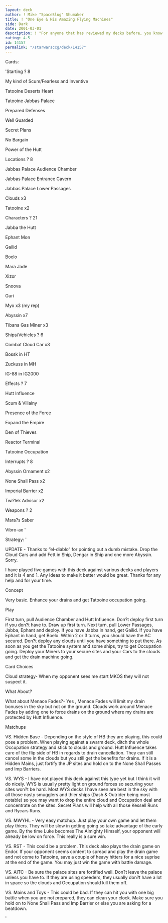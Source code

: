 ```yaml
---
layout: deck
author: ! Mike "SpaceSlug" Shumaker
title: ! "One Eye & His Amazing Flying Machines"
side: Dark
date: 2001-03-01
description: ! "For anyone that has reviewed my decks before, you know how I hate using popular decks. You know, the kind everyone is playing and everyone prepares for. Well, here’s another. This deck is a modest 4 wins and 1 loss so far."
rating: 4.5
id: 14157
permalink: "/starwarsccg/deck/14157"
---
```

Cards: 

'Starting ? 8

My kind of Scum/Fearless and Inventive

Tatooine Deserts Heart

Tatooine Jabbas Palace

Prepared Defenses

Well Guarded

Secret Plans

No Bargain

Power of the Hutt


Locations ? 8

Jabbas Palace Audience Chamber

Jabbas Palace Entrance Cavern

Jabbas Palace Lower Passages

Clouds x3

Tatooine x2


Characters ? 21

Jabba the Hutt

Ephant Mon

Gailid

Boelo

Mara Jade

Xizor

Snoova

Guri

Myo x3 (my rep)

Abyssin x7

Tibana Gas Miner x3


Ships/Vehicles ?  6

Combat Cloud Car x3

Bossk in HT

Zuckuss in MH

IG-88 in IG2000


Effects ? 7

Hutt Influence

Scum & Villainy

Presence of the Force 

Expand the Empire

Den of Thieves

Reactor Terminal

Tatooine Occupation


Interrupts ? 8

Abyssin Ornament x2

None Shall Pass x2

Imperial Barrier x2

Twi?lek Advisor x2


Weapons ? 2

Mara?s Saber

Vibro-ax '

Strategy: '

UPDATE - Thanks to ”el-diablo” for pointing out a dumb mistake. Drop the Cloud Cars and add Fett in Ship, Dengar in Ship and one more Abyssin. Sorry.


I have played five games with this deck against various decks and players and it is 4 and 1. Any ideas to make it better would be great. Thanks for any help and for your time.


Concept


Very basic. Enhance your drains and get Tatooine occupation going.


Play


First turn, pull Audience Chamber and Hutt Influence. Don?t deploy first turn if you don?t have to. Draw up first turn. Next turn, pull Lower Passages, Jabba, Ephant and deploy. If you have Jabba in hand, get Gailid. If you have Ephant in hand, get Boelo. Within 2 or 3 turns, you should have the AC secured. Don?t deploy any clouds until you have something to put there. As soon as you get the Tatooine system and some ships, try to get Occupation going. Deploy your Miners to your secure sites and your Cars to the clouds and get the drain machine going. 


Card Choices


Cloud strategy- When my opponent sees me start MKOS they will not suspect it. 


What About?

What about Menace Fades?- Yes , Menace Fades will limit my drain bonuses in the sky but not on the ground. Clouds work around Menace Fades by adding one to force drains on the ground where my drains are protected by Hutt Influence.


Matchups


VS. Hidden Base - Depending on the style of HB they are playing, this could pose a problem. When playing against a swarm deck, ditch the whole Occupation strategy and stick to clouds and ground. Hutt Influence takes care of the flip side of HB in regards to drain cancellation. They can still cancel some in the clouds but you still get the benefits for drains. If it is a Hidden Mains, just fortify the JP sites and hold on to the None Shall Passes and Imp Barriers.


VS. WYS - I have not played this deck against this type yet but I think it will do nicely. WYS is usually pretty light on ground forces so securing your sites won?t be hard. Most WYS decks I have seen are best in the sky with all those nasty smugglers and thier ships (Dash & Outrider being most notable) so you may want to drop the entire cloud and Occupation deal and concentrate on the sites. Secret Plans will help with all those Kessell Runs and Rycars Runs.


VS. MWYHL - Very easy matchup. Just play your own game and let them play thiers. They will be slow in getting going so take advantage of the early game. By the time Luke becomes The Almighty Himself, your opponent will already be low on force. This really is a sure win.


VS. RST - This could be a problem. This deck also plays the drain game on Endor. If your opponent seems content to spread and play the drain game and not come to Tatooine, save a couple of heavy hitters for a nice suprise at the end of the game. You may just win the game with battle damage.


VS. AITC - Be sure the palace sites are fortified well. Don?t leave the palace unless you have to. If they are using speeders, they usually don?t have a lot in space so the clouds and Occupation should kill them off.


VS. Mains and Toys - This could be bad. If they can hit you with one big battle when you are not prepared, they can clean your clock. Make sure you hold on to None Shall Pass and Imp Barrier or else you are asking for a beatdown.

'
